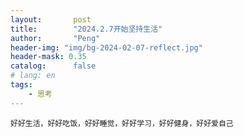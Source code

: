```yaml
---
layout:       post
title:        "2024.2.7开始坚持生活"
author:       "Peng"
header-img: "img/bg-2024-02-07-reflect.jpg"
header-mask: 0.35
catalog:      false
# lang: en
tags:
    - 思考
---
```


`好好生活，好好吃饭，好好睡觉，好好学习，好好健身，好好爱自己`